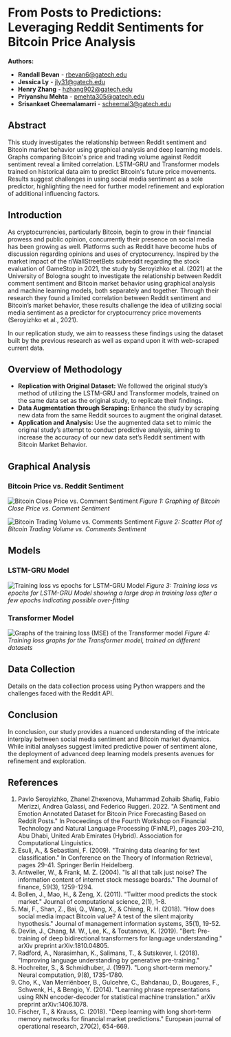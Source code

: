 # From Posts to Predictions: Leveraging Reddit Sentiments for Bitcoin Price Analysis

**Authors:**
- **Randall Bevan** - rbevan6@gatech.edu
- **Jessica Ly** - jly31@gatech.edu
- **Henry Zhang** - hzhang902@gatech.edu
- **Priyanshu Mehta** - pmehta305@gatech.edu
- **Srisankaet Cheemalamarri** - scheemal3@gatech.edu

## Abstract

This study investigates the relationship between Reddit sentiment and Bitcoin market behavior using graphical analysis and deep learning models. Graphs comparing Bitcoin's price and trading volume against Reddit sentiment reveal a limited correlation. LSTM-GRU and Transformer models trained on historical data aim to predict Bitcoin's future price movements. Results suggest challenges in using social media sentiment as a sole predictor, highlighting the need for further model refinement and exploration of additional influencing factors.

## Introduction

As cryptocurrencies, particularly Bitcoin, begin to grow in their financial prowess and public opinion, concurrently their presence on social media has been growing as well. Platforms such as Reddit have become hubs of discussion regarding opinions and uses of cryptocurrency. Inspired by the market impact of the r/WallStreetBets subreddit regarding the stock evaluation of GameStop in 2021, the study by Seroyizhko et al. (2021) at the University of Bologna sought to investigate the relationship between Reddit comment sentiment and Bitcoin market behavior using graphical analysis and machine learning models, both separately and together. Through their research they found a limited correlation between Reddit sentiment and Bitcoin’s market behavior, these results challenge the idea of utilizing social media sentiment as a predictor for cryptocurrency price movements (Seroyizhko et al., 2021).

In our replication study, we aim to reassess these findings using the dataset built by the previous research as well as expand upon it with web-scraped current data.

## Overview of Methodology

- **Replication with Original Dataset:** We followed the original study’s method of utilizing the LSTM-GRU and Transformer models, trained on the same data set as the original study, to replicate their findings.
- **Data Augmentation through Scraping:** Enhance the study by scraping new data from the same Reddit sources to augment the original dataset.
- **Application and Analysis:** Use the augmented data set to mimic the original study’s attempt to conduct predictive analysis, aiming to increase the accuracy of our new data set’s Reddit sentiment with Bitcoin Market Behavior.

## Graphical Analysis

### Bitcoin Price vs. Reddit Sentiment

![Bitcoin Close Price vs. Comment Sentiment](path_to_image/randallgraph.png)
*Figure 1: Graphing of Bitcoin Close Price vs. Comment Sentiment*

![Bitcoin Trading Volume vs. Comments Sentiment](path_to_image/volume_vs_sentiment.png)
*Figure 2: Scatter Plot of Bitcoin Trading Volume vs. Comments Sentiment*

## Models

### LSTM-GRU Model

![Training loss vs epochs for LSTM-GRU Model](path_to_image/newplot_9.png)
*Figure 3: Training loss vs epochs for LSTM-GRU Model showing a large drop in training loss after a few epochs indicating possible over-fitting*

### Transformer Model

![Graphs of the training loss (MSE) of the Transformer model](path_to_image/newplot_1_2.png)
*Figure 4: Training loss graphs for the Transformer model, trained on different datasets*

## Data Collection

Details on the data collection process using Python wrappers and the challenges faced with the Reddit API.

## Conclusion

In conclusion, our study provides a nuanced understanding of the intricate interplay between social media sentiment and Bitcoin market dynamics. While initial analyses suggest limited predictive power of sentiment alone, the deployment of advanced deep learning models presents avenues for refinement and exploration.

## References

1. Pavlo Seroyizhko, Zhanel Zhexenova, Muhammad Zohaib Shafiq, Fabio Merizzi, Andrea Galassi, and Federico Ruggeri. 2022. "A Sentiment and Emotion Annotated Dataset for Bitcoin Price Forecasting Based on Reddit Posts." In Proceedings of the Fourth Workshop on Financial Technology and Natural Language Processing (FinNLP), pages 203–210, Abu Dhabi, United Arab Emirates (Hybrid). Association for Computational Linguistics.
2. Esuli, A., & Sebastiani, F. (2009). "Training data cleaning for text classification." In Conference on the Theory of Information Retrieval, pages 29-41. Springer Berlin Heidelberg.
3. Antweiler, W., & Frank, M. Z. (2004). "Is all that talk just noise? The information content of internet stock message boards." The Journal of finance, 59(3), 1259-1294.
4. Bollen, J., Mao, H., & Zeng, X. (2011). "Twitter mood predicts the stock market." Journal of computational science, 2(1), 1-8.
5. Mai, F., Shan, Z., Bai, Q., Wang, X., & Chiang, R. H. (2018). "How does social media impact Bitcoin value? A test of the silent majority hypothesis." Journal of management information systems, 35(1), 19-52.
6. Devlin, J., Chang, M. W., Lee, K., & Toutanova, K. (2019). "Bert: Pre-training of deep bidirectional transformers for language understanding." arXiv preprint arXiv:1810.04805.
7. Radford, A., Narasimhan, K., Salimans, T., & Sutskever, I. (2018). "Improving language understanding by generative pre-training."
8. Hochreiter, S., & Schmidhuber, J. (1997). "Long short-term memory." Neural computation, 9(8), 1735-1780.
9. Cho, K., Van Merriënboer, B., Gulcehre, C., Bahdanau, D., Bougares, F., Schwenk, H., & Bengio, Y. (2014). "Learning phrase representations using RNN encoder-decoder for statistical machine translation." arXiv preprint arXiv:1406.1078.
10. Fischer, T., & Krauss, C. (2018). "Deep learning with long short-term memory networks for financial market predictions." European journal of operational research, 270(2), 654-669.

